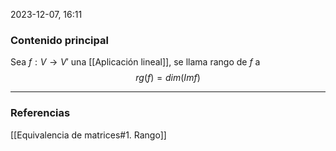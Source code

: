 2023-12-07, 16:11
### Contenido principal

Sea $f: V \rightarrow V'$ una [[Aplicación lineal]], se llama rango de $f$ a 
$$rg(f) = dim(Imf)$$

--- 
### Referencias

[[Equivalencia de matrices#1. Rango]]
